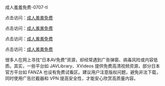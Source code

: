 
成人羞羞免费-0707-tl 


点击访问：<a href="https://bered.pages.dev/">成人羞羞免费</a>

点击访问：<a href="https://rtj-3zo.pages.dev/">成人羞羞免费</a>

点击访问：<a href="https://vassv.pages.dev/">成人羞羞免费</a>

点击访问：<a href="https://https://vassv.pages.dev/">成人羞羞免费</a>


很多人在网上寻找“日本AV免费”资源，却经常遇到广告弹窗、病毒风险或内容低质。其实，一些平台如 JAVLibrary、XVideos 提供免费高清视频资源，部分日本官方平台如 FANZA 也设有免费试看区。建议用户注意版权问题，避免非法下载，同时使用广告拦截器和 VPN 提高安全性，才能安心欣赏高质量内容。

<span style="display:none;">[Canonical link](https://github.com/tt20250707/tt20250707 ）</span>
